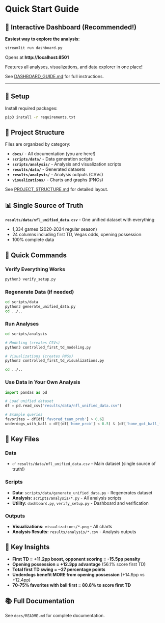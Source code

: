 # Quick Start Guide

## 🎨 Interactive Dashboard (Recommended!)

**Easiest way to explore the analysis:**

```bash
streamlit run dashboard.py
```

Opens at **http://localhost:8501**

Features all analyses, visualizations, and data explorer in one place!

See [DASHBOARD_GUIDE.md](DASHBOARD_GUIDE.md) for full instructions.

---

## 🔧 Setup

Install required packages:
```bash
pip3 install -r requirements.txt
```

## 📁 Project Structure

Files are organized by category:
- **`docs/`** - All documentation (you are here!)
- **`scripts/data/`** - Data generation scripts
- **`scripts/analysis/`** - Analysis and visualization scripts
- **`results/data/`** - Generated datasets
- **`results/analysis/`** - Analysis outputs (CSVs)
- **`visualizations/`** - Charts and graphs (PNGs)

See [PROJECT_STRUCTURE.md](PROJECT_STRUCTURE.md) for detailed layout.

## 📊 Single Source of Truth

**`results/data/nfl_unified_data.csv`** - One unified dataset with everything:
- 1,334 games (2020-2024 regular season)
- 24 columns including first TD, Vegas odds, opening possession
- 100% complete data

## 🚀 Quick Commands

### Verify Everything Works
```bash
python3 verify_setup.py
```

### Regenerate Data (if needed)
```bash
cd scripts/data
python3 generate_unified_data.py
cd ../..
```

### Run Analyses
```bash
cd scripts/analysis

# Modeling (creates CSVs)
python3 controlled_first_td_modeling.py

# Visualizations (creates PNGs)
python3 controlled_first_td_visualizations.py

cd ../..
```

### Use Data in Your Own Analysis
```python
import pandas as pd

# Load unified dataset
df = pd.read_csv("results/data/nfl_unified_data.csv")

# Example queries
favorites = df[df['favored_team_prob'] > 0.6]
underdogs_with_ball = df[(df['home_prob'] < 0.5) & (df['home_got_ball_first'] == 1)]
```

## 📁 Key Files

### Data
- ✅ `results/data/nfl_unified_data.csv` - Main dataset (single source of truth!)

### Scripts
- **Data:** `scripts/data/generate_unified_data.py` - Regenerates dataset
- **Analysis:** `scripts/analysis/*.py` - All analysis scripts
- **Utility:** `dashboard.py`, `verify_setup.py` - Dashboard and verification

### Outputs
- **Visualizations:** `visualizations/*.png` - All charts
- **Analysis Results:** `results/analysis/*.csv` - Analysis outputs

## 🎯 Key Insights

- **First TD = +11.2pp boost, opponent scoring = -15.5pp penalty**
- **Opening possession = +12.3pp advantage** (56.1% score first TD)
- **Total first TD swing = ~27 percentage points**
- **Underdogs benefit MORE from opening possession** (+14.9pp vs +12.4pp)
- **70-75% favorites with ball first = 80.8% to score first TD**

## 📚 Full Documentation

See `docs/README.md` for complete documentation.

